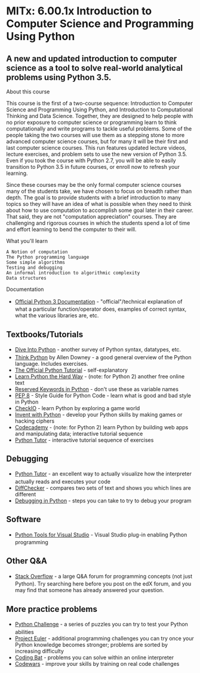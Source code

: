 # MITx: 6.00.1x Introduction to Computer Science and Programming Using Python

## A new and updated introduction to computer science as a tool to solve real-world analytical problems using Python 3.5.

About this course

This course is the first of a two-course sequence: Introduction to Computer Science and Programming Using Python, and 
Introduction to Computational Thinking and Data Science. Together, they are designed to help people with no prior exposure to 
computer science or programming learn to think computationally and write programs to tackle useful problems. Some of the people 
taking the two courses will use them as a stepping stone to more advanced computer science courses, but for many it will be 
their first and last computer science courses. This run features updated lecture videos, lecture exercises, and problem sets to 
use the new version of Python 3.5. Even if you took the course with Python 2.7, you will be able to easily transition to 
Python 3.5 in future courses, or enroll now to refresh your learning.

Since these courses may be the only formal computer science courses many of the students take, we have chosen to focus on breadth
rather than depth. The goal is to provide students with a brief introduction to many topics so they will have an idea of what is 
possible when they need to think about how to use computation to accomplish some goal later in their career. That said, they are 
not "computation appreciation" courses. They are challenging and rigorous courses in which the students spend a lot of time and 
effort learning to bend the computer to their will.

What you'll learn

    A Notion of computation
    The Python programming language
    Some simple algorithms
    Testing and debugging
    An informal introduction to algorithmic complexity
    Data structures
Documentation

*   <span style="font-size: 1em; line-height: 1.6em;">[Official Python 3 Documentation](https://docs.python.org/3/library/index.html) - "official"/technical explanation of what a particular function/operator does, examples of correct syntax, what the various libraries are, etc.</span>

## Textbooks/Tutorials

*   <span style="font-size: 1em; line-height: 1.6em;">[Dive Into Python](http://www.diveintopython3.net/) - another survey of Python syntax, datatypes, etc.</span>
*   [Think Python](http://greenteapress.com/wp/think-python-2e/) by Allen Downey - a good general overview of the Python language. Includes exercises.
*   [The Official Python Tutorial](https://docs.python.org/3/tutorial/) - self-explanatory
*   [Learn Python the Hard Way](http://learnpythonthehardway.org/book/) - (note: for Python 2) another free online text
*   [Reserved Keywords in Python](https://docs.python.org/3.0/reference/lexical_analysis.html#id8) - don't use these as variable names
*   [PEP 8](https://www.python.org/dev/peps/pep-0008/) - Style Guide for Python Code - learn what is good and bad style in Python
*   [CheckIO](https://checkio.org/) - learn Python by exploring a game world
*   [Invent with Python](https://inventwithpython.com/) - develop your Python skills by making games or hacking ciphers
*   [Codecademy](https://www.codecademy.com/learn/python) - (note: for Python 2) learn Python by building web apps and manipulating data; interactive tutorial sequence
*   [Python Tutor](http://www.pythontutor.com/) - interactive tutorial sequence of exercises

## Debugging

*   <span style="font-size: 1em; line-height: 1.6em;">[Python Tutor](http://www.pythontutor.com/) - an excellent way to actually visualize how the interpreter actually reads and executes your code</span>
*   [DiffChecker](https://www.diffchecker.com/) - compares two sets of text and shows you which lines are different
*   [Debugging in Python](https://pythonconquerstheuniverse.wordpress.com/2009/09/10/debugging-in-python/) - steps you can take to try to debug your program

## Software

*   <span style="font-size: 1em; line-height: 1.6em;">[Python Tools for Visual Studio](https://microsoft.github.io/PTVS/) - Visual Studio plug-in enabling Python programming</span>

## Other Q&A

*   <span style="font-size: 1em; line-height: 1.6em;">[Stack Overflow](http://stackoverflow.com/questions/tagged/python) - a large Q&A forum for programming concepts (not just Python). Try searching here before you post on the edX forum, and you may find that someone has already answered your question.</span>

## More practice problems

*   <span style="font-size: 1em; line-height: 1.6em;">[Python Challenge](http://www.pythonchallenge.com/) - a series of puzzles you can try to test your Python abilities</span>
*   [Project Euler](https://projecteuler.net/) - additional programming challenges you can try once your Python knowledge becomes stronger; problems are sorted by increasing difficulty
*   [Coding Bat](http://codingbat.com/python) - problems you can solve within an online interpreter
*   [Codewars](https://www.codewars.com/?language=python) - improve your skills by training on real code challenges
